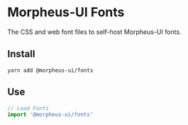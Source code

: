 
# Morpheus-UI Fonts

The CSS and web font files to self-host Morpheus-UI fonts.

## Install

`yarn add @morpheus-ui/fonts`

## Use

```javascript
// Load Fonts
import '@morpheus-ui/fonts'
```
